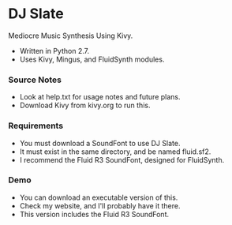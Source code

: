 DJ Slate
=============
Mediocre Music Synthesis Using Kivy.

- Written in Python 2.7.
- Uses Kivy, Mingus, and FluidSynth modules.

### Source Notes

- Look at help.txt for usage notes and future plans.
- Download Kivy from kivy.org to run this.

### Requirements

- You must download a SoundFont to use DJ Slate.
- It must exist in the same directory, and be named fluid.sf2.
- I recommend the Fluid R3 SoundFont, designed for FluidSynth.

### Demo

- You can download an executable version of this.
- Check my website, and I'll probably have it there.
- This version includes the Fluid R3 SoundFont.